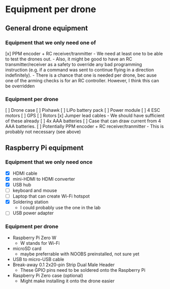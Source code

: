 # Equipment per drone

## General drone equipment
### Equipment that we only need one of
[x] PPM encoder + RC receiver/tranmitter
	- We need at least one to be able to test the drones out.
	- Also, it might be good to have an RC transmitter/receiver as a safety to override any bad programming instruction (e.g. if a command was sent to continue flying in a direction indefinitely).
	- There is a chance that one is needed per drone, bec ause one of the arming checks is for an RC controller. However, I think this can be overridden

### Equipment per drone
[ ] Drone case
[ ] Pixhawk
[ ] LiPo battery pack
[ ] Power module
[ ] 4 ESC motors
[ ] GPS
[ ] Rotors
[x] Jumper lead cables
	- We should have sufficient of these already
[ ] 4x AAA batteries
[ ] Case that can draw current from 4 AAA batteries.
[ ] Potentially PPM encoder + RC receiver/tranmitter
	- This is probably not necessary (see above)


## Raspberry Pi equipment

### Equipment that we only need once
- [x] HDMI cable
- [x] mini-HDMI to HDMI converter
- [x] USB hub
- [ ] keyboard and mouse
- [ ] Laptop that can create Wi-Fi hotspot
- [x] Soldering station
	- I could probably use the one in the lab
- [ ] USB power adapter

### Equipment per drone
- Raspberry Pi Zero W
	- W stands for Wi-Fi
- microSD card 
	- maybe preferrable with NOOBS preinstalled, not sure yet
- USB to micro-USB cable
- Break-away 0.1 2x20-pin Strip Dual Male Header
	- These GPIO pins need to be soldered onto the Raspberry Pi
- Raspberry Pi Zero case (optional)
	- Might make installing it onto the drone easier